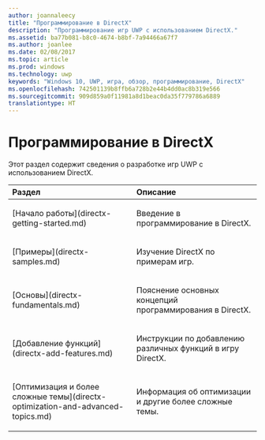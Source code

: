 ```yaml
---
author: joannaleecy
title: "Программирование в DirectX"
description: "Программирование игр UWP с использованием DirectX."
ms.assetid: ba77b081-b8c0-4674-b8bf-7a94466a67f7
ms.author: joanlee
ms.date: 02/08/2017
ms.topic: article
ms.prod: windows
ms.technology: uwp
keywords: "Windows 10, UWP, игра, обзор, программирование, DirectX"
ms.openlocfilehash: 742501139b8ffb6a728b2e44b4dd0ac8b319e566
ms.sourcegitcommit: 909d859a0f11981a8d1beac0da35f779786a6889
translationtype: HT
---
```

# <a name="directx-programming"></a>Программирование в DirectX

Этот раздел содержит сведения о разработке игр UWP с использованием DirectX.

<table>
<colgroup>
<col width="50%" />
<col width="50%" />
</colgroup>
<thead>
<tr class="header">
<th align="left">Раздел</th>
<th align="left">Описание</th>
</tr>
</thead>
<tbody>
<tr class="odd">
<td align="left"><p>[Начало работы](directx-getting-started.md)</p></td>
<td align="left"><p>Введение в программирование в DirectX.</p></td>
</tr>
<tr class="even">
<td align="left"><p>[Примеры](directx-samples.md)</p></td>
<td align="left"><p>Изучение DirectX по примерам игр.</p></td>
</tr>
<tr class="odd">
<td align="left"><p>[Основы](directx-fundamentals.md)</p></td>
<td align="left"><p>Пояснение основных концепций программирования в DirectX.</p></td>
</tr>
<tr class="even">
<td align="left"><p>[Добавление функций](directx-add-features.md)</p></td>
<td align="left"><p>Инструкции по добавлению различных функций в игру DirectX.</p></td>
</tr>
<tr class="odd">
<td align="left"><p>[Оптимизация и более сложные темы](directx-optimization-and-advanced-topics.md)</p></td>
<td align="left"><p>Информация об оптимизации и другие более сложные темы.</p></td>
</tr>
</tbody>
</table>
 

 

 




